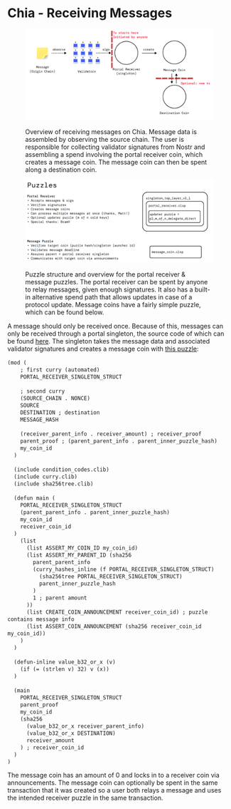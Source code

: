 # Chia - Receiving Messages

<figure><img src="../../.gitbook/assets/image (4).png" alt=""><figcaption><p>Overview of receiving messages on Chia. Message data is assembled by observing the source chain. The user is responsible for collecting validator signatures from Nostr and assembling a spend involving the portal receiver coin, which creates a message coin. The message coin can then be spent along a destination coin.</p></figcaption></figure>

<figure><img src="../../.gitbook/assets/image (6).png" alt=""><figcaption><p>Puzzle structure and overview for the portal receiver &#x26; message puzzles. The portal receiver can be spent by anyone to relay messages, given enough signatures. It also has a built-in alternative spend path that allows updates in case of a protocol update. Message coins have a fairly simple puzzle, which can be found below.</p></figcaption></figure>

A message should only be received once. Because of this, messages can only be received through a portal singleton, the source code of which can be found [here](https://github.com/warpdotgreen/cli/blob/master/puzzles/portal\_receiver.clsp). The singleton takes the message data and associated validator signatures and creates a message coin with [this puzzle](https://github.com/warpdotgreen/cli/blob/master/puzzles/message\_coin.clsp):

```
(mod (
    ; first curry (automated)
    PORTAL_RECEIVER_SINGLETON_STRUCT

    ; second curry
    (SOURCE_CHAIN . NONCE)
    SOURCE
    DESTINATION ; destination
    MESSAGE_HASH

    (receiver_parent_info . receiver_amount) ; receiver_proof
    parent_proof ; (parent_parent_info . parent_inner_puzzle_hash)
    my_coin_id
  )

  (include condition_codes.clib)
  (include curry.clib)
  (include sha256tree.clib)

  (defun main (
    PORTAL_RECEIVER_SINGLETON_STRUCT
    (parent_parent_info . parent_inner_puzzle_hash)
    my_coin_id
    receiver_coin_id
  )
    (list
      (list ASSERT_MY_COIN_ID my_coin_id)
      (list ASSERT_MY_PARENT_ID (sha256
        parent_parent_info
        (curry_hashes_inline (f PORTAL_RECEIVER_SINGLETON_STRUCT)
          (sha256tree PORTAL_RECEIVER_SINGLETON_STRUCT)
          parent_inner_puzzle_hash
        )
        1 ; parent amount
      ))
      (list CREATE_COIN_ANNOUNCEMENT receiver_coin_id) ; puzzle contains message info
      (list ASSERT_COIN_ANNOUNCEMENT (sha256 receiver_coin_id my_coin_id))
    ) 
  )

  (defun-inline value_b32_or_x (v)
    (if (= (strlen v) 32) v (x))
  )

  (main
    PORTAL_RECEIVER_SINGLETON_STRUCT
    parent_proof
    my_coin_id
    (sha256
      (value_b32_or_x receiver_parent_info)
      (value_b32_or_x DESTINATION)
      receiver_amount
    ) ; receiver_coin_id
  )
)
```

The message coin has an amount of 0 and locks in to a receiver coin via announcements. The message coin can optionally be spent in the same transaction that it was created so a user both relays a message and uses the intended receiver puzzle in the same transaction.
